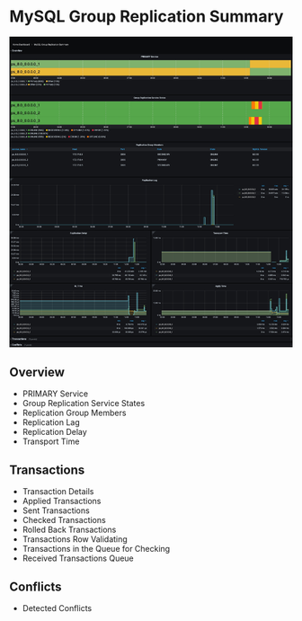# MySQL Group Replication Summary

![!image](../../_images/PMM_MySQL_Group_Replication_Summary_full.jpg)


## Overview

- PRIMARY Service
- Group Replication Service States
- Replication Group Members
- Replication Lag
- Replication Delay
- Transport Time

## Transactions

- Transaction Details
- Applied Transactions
- Sent Transactions
- Checked Transactions
- Rolled Back Transactions
- Transactions Row Validating
- Transactions in the Queue for Checking
- Received Transactions Queue

## Conflicts

- Detected Conflicts
